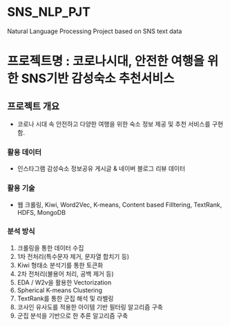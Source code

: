 # SNS_NLP_PJT
Natural Language Processing Project based on SNS text data  

# 프로젝트명 : 코로나시대, 안전한 여행을 위한 SNS기반 감성숙소 추천서비스
## 프로젝트 개요
  - 코로나 시대 속 안전하고 다양한 여행을 위한 숙소 정보 제공 및 추천 서비스를 구현함.
### 활용 데이터 
  - 인스타그램 감성숙소 정보공유 게시글 & 네이버 블로그 리뷰 데이터
### 활용 기술
  - 웹 크롤링, Kiwi, Word2Vec, K-means, Content based Filltering, TextRank, HDFS, MongoDB 
### 분석 방식
  1. 크롤링을 통한 데이터 수집
  2. 1차 전처리(특수문자 제거, 문자열 합치기 등)
  3. Kiwi 형태소 분석기를 통한 토큰화
  4. 2차 전처리(불용어 처리, 공백 제거 등)
  5. EDA / W2v을 활용한 Vectorization 
  6. Spherical K-means Clustering
  7. TextRank를 통한 군집 해석 및 라벨링 
  8. 코사인 유사도를 적용한 아이템 기반 필터링 알고리즘 구축
  9. 군집 분석을 기반으로 한 추론 알고리즘 구축

